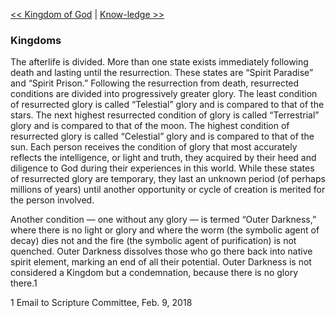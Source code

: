 [<< Kingdom of God](Kingdom%20of%20God)  |  [Know-ledge >>](Know-ledge)

### Kingdoms
The afterlife is divided. More than one state exists immediately following death and lasting until the resurrection. These states are “Spirit Paradise” and “Spirit Prison.” Following the resurrection from death, resurrected conditions are divided into progressively greater glory. The least condition of resurrected glory is called “Telestial” glory and is compared to that of the stars. The next highest resurrected condition of glory is called “Terrestrial” glory and is compared to that of the moon. The highest condition of resurrected glory is called “Celestial” glory and is compared to that of the sun. Each person receives the condition of glory that most accurately reflects the intelligence, or light and truth, they acquired by their heed and diligence to God during their experiences in this world. While these states of resurrected glory are temporary, they last an unknown period (of perhaps millions of years) until another opportunity or cycle of creation is merited for the person involved.

Another condition — one without any glory — is termed “Outer Darkness,” where there is no light or glory and where the worm (the symbolic agent of decay) dies not and the fire (the symbolic agent of purification) is not quenched. Outer Darkness dissolves those who go there back into native spirit element, marking an end of all their potential. Outer Darkness is not considered a Kingdom but a condemnation, because there is no glory there.1



1 Email to Scripture Committee, Feb. 9, 2018